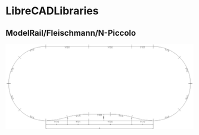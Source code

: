 LibreCADLibraries
=================
ModelRail/Fleischmann/N-Piccolo
--
![](ModelRail/Fleischmann/N-Piccolo/example.png)
